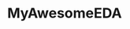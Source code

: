 ---
title: "MyAwesomeEDA"
collection: tools
about: "Python module that provides a set of tools for exploring and analyzing your dataset"
status: "Released"
downloads: "[![Pepy Total Downloads](https://img.shields.io/pepy/dt/MyAwesomeEDA?style=flat&logoColor=white&label=Downloads&color=blue)](https://pepy.tech/projects/myawesomeeda)"
version: "[![PyPI - Version](https://img.shields.io/pypi/v/myawesomeeda?label=PyPI&color=green)](https://pypi.org/project/myawesomeeda/)"
stars: "[![GitHub Repo stars](https://img.shields.io/github/stars/iliapopov17/myawesomeeda)](https://github.com/iliapopov17/MyAwesomeEDA/stargazers)"
logo: "<img src='/images/tools/myawesomeeda.png' width='500px'>"
external_url: https://github.com/iliapopov17/MyAwesomeEDA
---